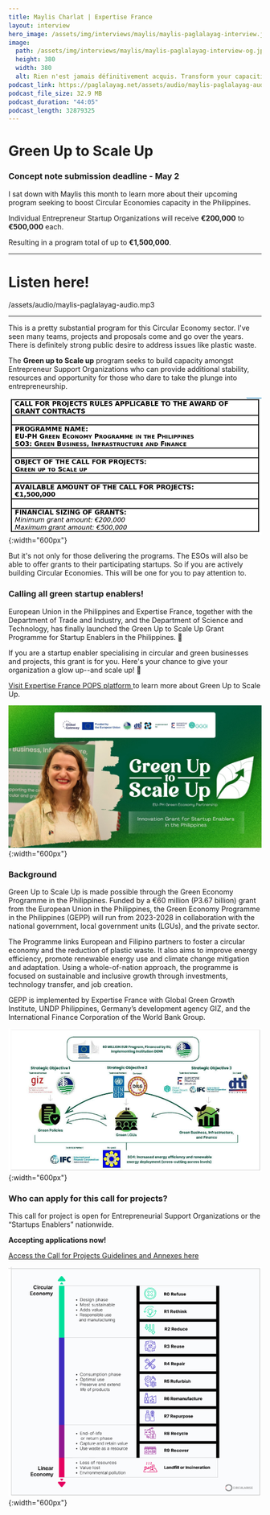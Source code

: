 ```yaml
---
title: Maylis Charlat | Expertise France
layout: interview
hero_image: /assets/img/interviews/maylis/maylis-paglalayag-interview.jpg
image:
  path: /assets/img/interviews/maylis/maylis-paglalayag-interview-og.jpg
  height: 380
  width: 380
  alt: Rien n'est jamais définitivement acquis. Transform your capacities through our grant and drive the Cricular Economies ecosystem forward!
podcast_link: https://paglalayag.net/assets/audio/maylis-paglalayag-audio.mp3
podcast_file_size: 32.9 MB
podcast_duration: "44:05"
podcast_length: 32879325
---
```


# Green Up to Scale Up

### Concept note submission deadline  - May 2

I sat down with Maylis this month to learn more about their upcoming program seeking to boost Circular Economies capacity in the Philippines.

Individual Entrepreneur Startup Organizations will receive **€200,000** to **€500,000** each.


Resulting in a program total of up to **€1,500,000**.

-----------------

# Listen here!

/assets/audio/maylis-paglalayag-audio.mp3

-----------------

This is a pretty substantial program for this Circular Economy sector.  I've seen many teams, projects and proposals come and go over the years.  There is definitely strong public desire to address issues like plastic waste.

The **Green up to Scale up** program seeks to build capacity amongst Entrepreneur Support Organizations who can provide additional stability, resources and opportunity for those who dare to take the plunge into entrepreneurship.

![Program Overview](/assets/img/interviews/maylis/gusu-program-overview.png){:width="600px"}

But it's not only for those delivering the programs.  The ESOs will also be able to offer grants to their participating startups.  So if you are actively building Circular Economies.  This will be one for you to pay attention to.

### Calling all green startup enablers!

European Union in the Philippines and Expertise France, together with the Department of Trade and Industry, and the Department of Science and Technology, has finally launched the Green Up to Scale Up Grant Programme for Startup Enablers in the Philippines. 🌿

If you are a startup enabler specialising in circular and green businesses and projects, this grant is for you. Here's your chance to give your organization a glow up--and scale up! 💚

[Visit Expertise France POPS platform ](https://bit.ly/GreenUp2ScaleUp) to learn more about Green Up to Scale Up.


![Program Banner](/assets/img/interviews/maylis/gusu-thumb.jpg){:width="600px"}

### Background

Green Up to Scale Up is made possible through the Green Economy Programme in the Philippines. Funded by a €60 million (P3.67 billion) grant from the European Union in the Philippines, the Green Economy Programme in the Philippines (GEPP) will run from 2023-2028 in collaboration with the national government, local government units (LGUs), and the private sector. 

The Programme links European and Filipino partners to foster a circular economy and the reduction of plastic waste. It also aims to improve energy efficiency, promote renewable energy use and climate change mitigation and adaptation. Using a whole-of-nation approach, the programme is focused on sustainable and inclusive growth through investments, technology transfer, and job creation. 

GEPP is implemented by Expertise France with Global Green Growth Institute, UNDP Philippines, Germany’s development agency GIZ, and the International Finance Corporation of the World Bank Group. 

![Strategic Objectives](/assets/img/interviews/maylis/gusu-strategic-objectives.png){:width="600px"}

### Who can apply for this call for projects?

This call for project is open for Entrepreneurial Support Organizations or the “Startups Enablers” nationwide.

**Accepting applications now!**

[Access the Call for Projects Guidelines and Annexes here](https://bit.ly/GreenUp2ScaleUp)

![The 10Rs of increasing Circularity](/assets/img/interviews/maylis/gusu-10rs.png){:width="600px"}